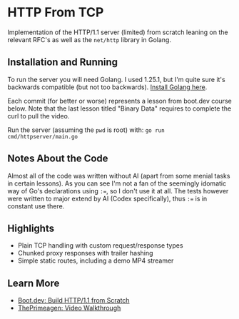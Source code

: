 
# HTTP From TCP

Implementation of the HTTP/1.1 server (limited) from scratch leaning on the relevant RFC's as well as the `net/http` library in Golang.

## Installation and Running

To run the server you will need Golang. I used 1.25.1, but I'm quite sure it's backwards compatible (but not too backwards). <a href="https://go.dev/doc/install">Install Golang here</a>.

Each commit (for better or worse) represents a lesson from boot.dev course below. Note that the last lesson titled "Binary Data" requires to complete the curl to pull the video.

Run the server (assuming the `pwd` is root) with:
`go run cmd/httpserver/main.go`

## Notes About the Code

Almost all of the code was written without AI (apart from some menial tasks in certain lessons). As you can see I'm not a fan of the seemingly idomatic way of Go's declarations using `:=`, so I don't use it at all. The tests however were written to major extend by AI (Codex specifically), thus `:=` is in constant use there.

## Highlights

- Plain TCP handling with custom request/response types
- Chunked proxy responses with trailer hashing
- Simple static routes, including a demo MP4 streamer

## Learn More

- <a href="https://www.boot.dev/lessons/b0cebf37-7151-48db-ad8a-0f9399f94c58">Boot.dev: Build HTTP/1.1 from Scratch</a>
- <a href="https://www.youtube.com/watch?v=FknTw9bJsXM">ThePrimeagen: Video Walkthrough</a>

